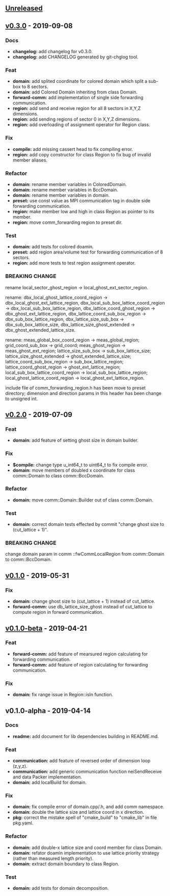 <a name="unreleased"></a>
## [Unreleased]


<a name="v0.3.0"></a>
## [v0.3.0] - 2019-09-08
### Docs
- **changelog:** add changelog for v0.3.0.
- **changelog:** add CHANGELOG generated by git-chglog tool.

### Feat
- **domain:** add splited coordinate for colored domain which split a sub-box to 8 sectors.
- **domain:** add Colored Domain inheriting from class Domain.
- **forward-comm:** add implementation of single side forwarding communication.
- **region:** add send and receive region for all 8 sectors in X,Y,Z dimensions.
- **region:** add sending regions of sector 0 in X,Y,Z dimensions.
- **region:** add overloading of assignment operator for Region class.

### Fix
- **compile:** add missing cassert head to fix compiling error.
- **region:** add copy constructor for class Region to fix bug of invalid member aliases.

### Refactor
- **domain:** rename member variables in ColoredDomain.
- **domain:** rename member variables in BccDomain.
- **domain:** rename member variables in domain.
- **preset:** use const value as MPI communication tag in double side forwarding communication.
- **region:** make member low and high in class Region as pointer to its member.
- **region:** move comm_forwarding region to preset dir.

### Test
- **domain:** add tests for colored doamin.
- **preset:** add region area/volume test for forwarding communication of 8 sectors.
- **region:** add more tests to test region assignment operator.

### BREAKING CHANGE

rename local_sector_ghost_region -> local_ghost_ext_sector_region.

rename: dbx_local_ghost_lattice_coord_region -> dbx_local_ghost_ext_lattice_region,
dbx_local_sub_box_lattice_coord_region -> dbx_local_sub_box_lattice_region,
dbx_lattice_coord_ghost_region -> dbx_ghost_ext_lattice_region, dbx_lattice_coord_sub_box_region ->
dbx_sub_box_lattice_region, dbx_lattice_size_sub_box -> dbx_sub_box_lattice_size,
dbx_lattice_size_ghost_extended -> dbx_ghost_extended_lattice_size.

rename: meas_global_box_coord_region -> meas_global_region;
grid_coord_sub_box -> grid_coord;
meas_ghost_region -> meas_ghost_ext_region;
lattice_size_sub_box -> sub_box_lattice_size;
lattice_size_ghost_extended -> ghost_extended_lattice_size;
lattice_coord_sub_box_region -> sub_box_lattice_region;
lattice_coord_ghost_region -> ghost_ext_lattice_region;
local_sub_box_lattice_coord_region -> local_sub_box_lattice_region;
local_ghost_lattice_coord_region -> local_ghost_ext_lattice_region.

include file of comm_forwarding_region.h has been move to preset directory;
dimension and direction params in this header has been change to unsigned int.


<a name="v0.2.0"></a>
## [v0.2.0] - 2019-07-09
### Feat
- **domain:** add feature of setting ghost size in domain builder.

### Fix
- **$compile:** change type u_int64_t to uint64_t to fix compile error.
- **domain:** move members of doubled x coordinate for class comm::Domain to class comm::BccDomain.

### Refactor
- **domain:** move comm::Domain::Builder out of class comm::Domain.

### Test
- **domain:** correct domain tests effected by commit "change ghost size to (cut_lattice + 1)".

### BREAKING CHANGE

change domain param in comm ::fwCommLocalRegion from comm::Domain to comm::BccDomain.


<a name="v0.1.0"></a>
## [v0.1.0] - 2019-05-31
### Fix
- **domain:** change ghost size to (cut_lattice + 1) instead of cut_lattice.
- **forward-comm:** use db_lattice_size_ghost instead of cut_lattice to compute region in forward communication.


<a name="v0.1.0-beta"></a>
## [v0.1.0-beta] - 2019-04-21
### Feat
- **forward-comm:** add feature of mearsured region calculating for forwarding communication.
- **forward-comm:** add feature of region calculating for forwarding communication.

### Fix
- **domain:** fix range issue in Region::isIn function.


<a name="v0.1.0-alpha"></a>
## v0.1.0-alpha - 2019-04-14
### Docs
- **readme:** add document for lib dependencies building in README.md.

### Feat
- **communication:** add feature of reversed order of dimension loop (z,y,z).
- **communication:** add generic communication function neiSendReceive and data Packer implementation.
- **domain:** add localBuild for domain.

### Fix
- **domain:** fix compile error of domain.cpp/.h, and add comm namespace.
- **domain:** double the lattice size and lattice coord in x direction.
- **pkg:** correct the mistake spell of "cmake_build" to "cmake_lib" in file pkg.yaml.

### Refactor
- **domain:** add double-x lattice size and coord member for class Domain.
- **domain:** refator doamin implementation to use lattice priority strategy (rather than measured length priority).
- **domain:** extract domain boundary to class Region.

### Test
- **domain:** add tests for domain decomposition.


[Unreleased]: https://git.hpcer.dev/HPCer/CrystalMD/CrystalMD/compare/v0.3.0...HEAD
[v0.3.0]: https://git.hpcer.dev/HPCer/CrystalMD/CrystalMD/compare/v0.2.0...v0.3.0
[v0.2.0]: https://git.hpcer.dev/HPCer/CrystalMD/CrystalMD/compare/v0.1.0...v0.2.0
[v0.1.0]: https://git.hpcer.dev/HPCer/CrystalMD/CrystalMD/compare/v0.1.0-beta...v0.1.0
[v0.1.0-beta]: https://git.hpcer.dev/HPCer/CrystalMD/CrystalMD/compare/v0.1.0-alpha...v0.1.0-beta
